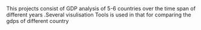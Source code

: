 This projects consist of GDP analysis of 5-6 countries over the time span of different years .Several visulisation Tools is used in that for comparing the gdps of different country
